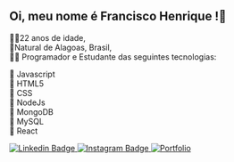 ## Oi, meu nome é Francisco Henrique !👋 <br />

🙋‍♂️22 anos de idade,<br />
🚩Natural de Alagoas, Brasil,<br />
👨‍💻 Programador e Estudante das seguintes tecnologias:<br />

📘 Javascript <br />
📘 HTML5 <br />
📘 CSS <br />
📘 NodeJs <br />
📘 MongoDB <br />
📘 MySQL <br />
📘 React <br />


[
![Linkedin Badge](https://img.shields.io/badge/LinkedIn-0077B5?style=for-the-badge&logo=linkedin&logoColor=white&link=https://www.linkedin.com/in/franciscohcdo/) 
](https://www.linkedin.com/in/franciscohcdo/) [![Instagram Badge](https://img.shields.io/badge/Instagram-E4405F?style=for-the-badge&logo=instagram&logoColor=white&link=https://www.instagram.com/fhenriquecdo/) 
](https://www.instagram.com/fhenriquecdo/)<a href="https://vigorous-roentgen-65951a.netlify.app/"><img src="https://img.shields.io/badge/portfolio-%232c2f40.svg?&style=for-the-badge&logo=github&logoColor=white" alt="Portfolio" title="Portfolio"></a>
